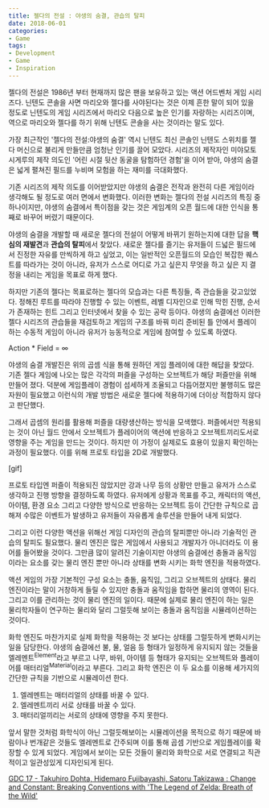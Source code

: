 ```yaml
---
title: 젤다의 전설 : 야생의 숨결, 관습의 탈피
date: 2018-06-01
categories:
- Game
tags:
- Development
- Game
- Inspiration
---
```


 젤다의 전설은 1986년 부터 현재까지 많은 팬을 보유하고 있는 액션 어드벤처 게임 시리즈다. 닌텐도 콘솔을 사면 마리오와 젤다를 사야된다는 것은 이제 흔한 말이 되어 있을 정도로 닌텐도의 게임 시리즈에서 마리오 다음으로 높은 인기를 자랑하는 시리즈이며, 역으로 마리오와 젤다를 하기 위해 닌텐도 콘솔을 사는 것이라는 말도 있다.

 가장 최근작인 '젤다의 전설:야생의 숨결' 역시 닌텐도 최신 콘솔인 닌텐도 스위치를 젤다 머신으로 불리게 만들만큼 엄청난 인기를 끌어 모았다. 시리즈의 제작자인 미야모토 시게루의 제작 의도인 '어린 시절 뒷산 동굴을 탐험하던 경험'을 이어 받아, 야생의 숨결은 넓게 펼쳐진 필드를 누비며 모험을 하는 재미를 극대화했다.

 기존 시리즈의 제작 의도를 이어받았지만 야생의 숨결은 전작과 완전히 다른 게임이라 생각해도 될 정도로 여러 면에서 변화했다. 이러한 변화는 젤다의 전설 시리즈의 특징 중 하나이지만, 야생의 숨결에서 특이점을 갖는 것은 게임계의 오픈 월드에 대한 인식을 통째로 바꾸어 버렸기 때문이다.

 야생의 숨결을 개발할 때 새로운 젤다의 전설이 어떻게 바뀌기 원하는지에 대한 답을 **핵심의 재발견**과 **관습의 탈피**에서 찾았다. 새로운 젤다를 즐기는 유저들이 드넓은 필드에서 진정한 자유를 만씩하게 하고 싶었고, 이는 일반적인 오픈월드의 모습인 복잡한 퀘스트를 따라가는 것이 아니라, 유저가 스스로 어디로 가고 싶은지 무엇을 하고 싶은 지 결정을 내리는 게임을 목표로 하게 했다.

 하지만 기존의 젤다는 목표로하는 젤다의 모습과는 다른 특징들, 즉 관습들을 갖고있었다. 정해진 루트를 따라야 진행할 수 있는 이벤트, 레벨 디자인으로 인해 막힌 진행, 순서가 존재하는 힌트 그리고 인터넷에서 찾을 수 있는 공략 등이다. 야생의 숨결에선 이러한 젤다 시리즈의 관습들을 재검토하고 게임의 구조를 바꿔 미리 준비된 틀 안에서 플레이 하는 수동적 게임이 아니라 유저가 능동적으로 게임에 참여할 수 있도록 하였다.

 Action * Field = ∞

 야생의 숨결 개발진은 위의 곱셈 식을 통해 원하던 게임 플레이에 대한 해답을 찾았다. 기존 젤다 게임에 나오는 많은 각각의 퍼즐을 구성하는 오브젝트가 해당 퍼즐만을 위해 만들어 졌다. 덕분에 게임플레이 경험이 섬세하게 조율되고 다듬어졌지만 불행히도 많은 자원이 필요했고 이런식의 개발 방법은 새로운 젤다에 적용하기에 더이상 적합하지 않다고 판단했다.

 그래서 곱셈의 원리를 활용해 퍼즐을 대량생산하는 방식을 모색했다. 퍼즐에서만 적용되는 것이 아닌 월드 안에서 오브젝트가 플레이어의 액션에 반응하고 오브젝트끼리도서로 영향을 주는 게임을 만드는 것이다. 하지만 이 가정이 실제로도 효용이 있을지 확인하는 과정이 필요했다. 이를 위해 프로토 타입을 2D로 개발했다.

[gif]

 프로토 타입엔 퍼즐이 적용되진 않았지만 강과 나무 등의 상황만 만들고 유저가 스스로 생각하고 진행 방향을 결정하도록 하였다. 유저에게 상황과 목표를 주고, 캐릭터의 액션, 아이템, 환경 요소 그리고 다양한 방식으로 반응하는 오브젝트 등이 간단한 규칙으로 곱해져 수많은 이벤트가 발생하고 유저들이 자유롭게 솔루션을 만들어 내게 되었다.

 그리고 이런 다양한 액션을 위해선 게임 디자인의 관습의 탈피뿐만 아니라 기술적인 관습의 탈피도 필요했다. 물리 엔진은 많은 게임에서 사용되고 개발자가 아니더라도 이 용어를 들어봤을 것이다. 그만큼 많이 알려진 기술이지만 야생의 숨결에선 충돌과 움직임이라는 요소를 갖는 물리 엔진 뿐만 아니라 상태를 변화 시키는 화학 엔진을 적용하였다.

 액션 게임의 가장 기본적인 구성 요소는 충돌, 움직임, 그리고 오브젝트의 상태다. 물리 엔진이라는 말이 거창하게 들릴 수 있지만 충돌과 움직임을 합하면 물리의 영역이 된다. 그리고 이를 관리하는 것이 물리 엔진의 일이다. 때문에 실제로 물리 엔진이 하는 일은 물리학자들이 연구하는 물리와 달리 그럴듯해 보이는 충돌과  움직임을 시뮬레이션하는 것이다.

 화학 엔진도 마찬가지로 실제 화학을 적용하는 것 보다는 상태를 그럴듯하게 변화시키는 일을 담당한다. 야생의 숨결에선 불, 물, 얼음 등 형태가 일정하게 유지되지 않는 것들을 엘레멘트<sup>Element</sup>라고 부르고 나무, 바위, 아이템 등 형태가 유지되는 오브젝트와 플레이어를 매터리얼<sup>Material</sup>이라고 부른다. 그리고 화학 엔진은 이 두 요소를 이용해 세가지의 간단한 규칙을 기반으로 시뮬레이션 한다.

1. 엘레멘트는 매터리얼의 상태를 바꿀 수 있다.
2. 엘레멘트끼리 서로 상태를 바꿀 수 있다.
3. 매터리얼끼리는 서로의 상태에 영향을 주지 못한다.

 앞서 말한 것처럼 화학식이 아닌 그럴듯해보이는 시뮬레이션을 목적으로 하기 때문에 바람이나 번개같은 것들도 엘레멘트로 간주되며 이를 통해 곱셈 기반으로 게임플레이를 확장할 수 있게 되었다. 게임에서 보이는 모든 것들이 물리와 화학으로 서로 연결되고 직관적이고 일관성있게 디자인되게 된다.



[GDC 17 - Takuhiro Dohta, Hidemaro Fujibayashi, Satoru Takizawa : Change and Constant: Breaking Conventions with 'The Legend of Zelda: Breath of the Wild'](http://www.gdcvault.com/play/1024562/Change-and-Constant-Breaking-Conventions) 